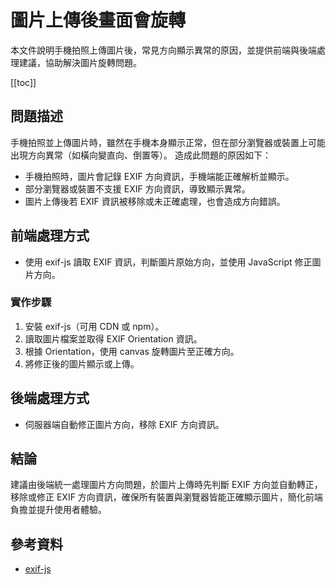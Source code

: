 # 圖片上傳後畫面會旋轉

本文件說明手機拍照上傳圖片後，常見方向顯示異常的原因，並提供前端與後端處理建議，協助解決圖片旋轉問題。

[[toc]]

## 問題描述

手機拍照並上傳圖片時，雖然在手機本身顯示正常，但在部分瀏覽器或裝置上可能出現方向異常（如橫向變直向、倒置等）。
造成此問題的原因如下：

- 手機拍照時，圖片會記錄 EXIF 方向資訊，手機端能正確解析並顯示。
- 部分瀏覽器或裝置不支援 EXIF 方向資訊，導致顯示異常。
- 圖片上傳後若 EXIF 資訊被移除或未正確處理，也會造成方向錯誤。

## 前端處理方式

- 使用 exif-js 讀取 EXIF 資訊，判斷圖片原始方向，並使用 JavaScript 修正圖片方向。

### 實作步驟

1. 安裝 exif-js（可用 CDN 或 npm）。
2. 讀取圖片檔案並取得 EXIF Orientation 資訊。
3. 根據 Orientation，使用 canvas 旋轉圖片至正確方向。
4. 將修正後的圖片顯示或上傳。

## 後端處理方式

- 伺服器端自動修正圖片方向，移除 EXIF 方向資訊。

## 結論

建議由後端統一處理圖片方向問題，於圖片上傳時先判斷 EXIF 方向並自動轉正，移除或修正 EXIF 方向資訊，確保所有裝置與瀏覽器皆能正確顯示圖片，簡化前端負擔並提升使用者體驗。

## 參考資料

- [exif-js](https://github.com/exif-js/exif-js)
